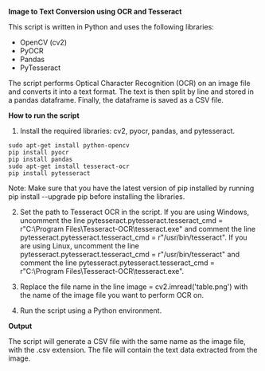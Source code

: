 **Image to Text Conversion using OCR and Tesseract**

This script is written in Python and uses the following libraries:

- OpenCV (cv2)
- PyOCR
- Pandas
- PyTesseract

The script performs Optical Character Recognition (OCR) on an image file and converts it into a text format. The text is then split by line and stored in a pandas dataframe. Finally, the dataframe is saved as a CSV file.

**How to run the script**
1. Install the required libraries: cv2, pyocr, pandas, and pytesseract.
```
sudo apt-get install python-opencv
pip install pyocr
pip install pandas
sudo apt-get install tesseract-ocr
pip install pytesseract
```
Note: Make sure that you have the latest version of pip installed by running pip install --upgrade pip before installing the libraries.





2. Set the path to Tesseract OCR in the script. If you are using Windows, uncomment the line pytesseract.pytesseract.tesseract_cmd = r"C:\Program Files\Tesseract-OCR\tesseract.exe" and comment the line pytesseract.pytesseract.tesseract_cmd = r"/usr/bin/tesseract". If you are using Linux, uncomment the line pytesseract.pytesseract.tesseract_cmd = r"/usr/bin/tesseract" and comment the line pytesseract.pytesseract.tesseract_cmd = r"C:\Program Files\Tesseract-OCR\tesseract.exe".

3. Replace the file name in the line image = cv2.imread('table.png') with the name of the image file you want to perform OCR on.

4. Run the script using a Python environment.

**Output**

The script will generate a CSV file with the same name as the image file, with the .csv extension. The file will contain the text data extracted from the image.
